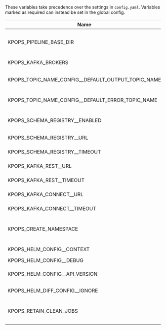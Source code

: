 These variables take precedence over the settings in `config.yaml`. Variables marked as required can instead be set in the global config.

|                       Name                       |             Default Value              |Required|                                   Description                                    |               Setting name                |
|--------------------------------------------------|----------------------------------------|--------|----------------------------------------------------------------------------------|-------------------------------------------|
|KPOPS_PIPELINE_BASE_DIR                           |.                                       |False   |Base directory to the pipelines (default is current working directory)            |pipeline_base_dir                          |
|KPOPS_KAFKA_BROKERS                               |                                        |True    |The comma separated Kafka brokers address.                                        |kafka_brokers                              |
|KPOPS_TOPIC_NAME_CONFIG__DEFAULT_OUTPUT_TOPIC_NAME|${pipeline.name}-${component.name}      |False   |Configures the value for the variable ${output_topic_name}                        |topic_name_config.default_output_topic_name|
|KPOPS_TOPIC_NAME_CONFIG__DEFAULT_ERROR_TOPIC_NAME |${pipeline.name}-${component.name}-error|False   |Configures the value for the variable ${error_topic_name}                         |topic_name_config.default_error_topic_name |
|KPOPS_SCHEMA_REGISTRY__ENABLED                    |False                                   |False   |Whether the Schema Registry handler should be initialized.                        |schema_registry.enabled                    |
|KPOPS_SCHEMA_REGISTRY__URL                        |http://localhost:8081/                  |False   |Address of the Schema Registry.                                                   |schema_registry.url                        |
|KPOPS_SCHEMA_REGISTRY__TIMEOUT                    |30                                      |False   |Operation timeout in seconds.                                                     |schema_registry.timeout                    |
|KPOPS_KAFKA_REST__URL                             |http://localhost:8082/                  |False   |Address of the Kafka REST Proxy.                                                  |kafka_rest.url                             |
|KPOPS_KAFKA_REST__TIMEOUT                         |30                                      |False   |Operation timeout in seconds.                                                     |kafka_rest.timeout                         |
|KPOPS_KAFKA_CONNECT__URL                          |http://localhost:8083/                  |False   |Address of Kafka Connect.                                                         |kafka_connect.url                          |
|KPOPS_KAFKA_CONNECT__TIMEOUT                      |30                                      |False   |Operation timeout in seconds.                                                     |kafka_connect.timeout                      |
|KPOPS_CREATE_NAMESPACE                            |False                                   |False   |Flag for `helm upgrade --install`. Create the release namespace if not present.   |create_namespace                           |
|KPOPS_HELM_CONFIG__CONTEXT                        |                                        |False   |Name of kubeconfig context (`--kube-context`)                                     |helm_config.context                        |
|KPOPS_HELM_CONFIG__DEBUG                          |False                                   |False   |Run Helm in Debug mode                                                            |helm_config.debug                          |
|KPOPS_HELM_CONFIG__API_VERSION                    |                                        |False   |Kubernetes API version used for `Capabilities.APIVersions`                        |helm_config.api_version                    |
|KPOPS_HELM_DIFF_CONFIG__IGNORE                    |                                        |True    |Set of keys that should not be checked.                                           |helm_diff_config.ignore                    |
|KPOPS_RETAIN_CLEAN_JOBS                           |False                                   |False   |Whether to retain clean up jobs in the cluster or uninstall the, after completion.|retain_clean_jobs                          |

